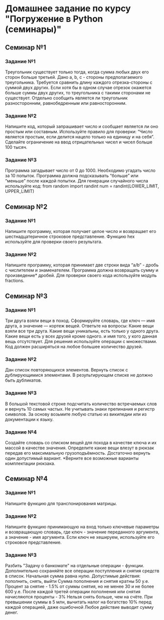 # Домашнее задание по курсу "Погружение в Python (семинары)"
## Семинар №1
### Задание №1
Треугольник существует только тогда, когда сумма любых двух его сторон больше третьей. Дано a, b, c - стороны предполагаемого треугольника. Требуется сравнить длину каждого отрезка-стороны с суммой двух других. Если хотя бы в одном случае отрезок окажется больше суммы двух других, то треугольника с такими сторонами не существует. Отдельно сообщить является ли треугольник разносторонним, равнобедренным или равносторонним.
### Задание №2
Напишите код, который запрашивает число и сообщает является ли оно простым или составным. Используйте правило для проверки: “Число является простым, если делится нацело только на единицу и на себя”. Сделайте ограничение на ввод отрицательных чисел и чисел больше 100 тысяч.
### Задание №3
Программа загадывает число от 0 до 1000. Необходимо угадать число за 10 попыток. Программа должна подсказывать “больше” или “меньше” после каждой попытки. Для генерации случайного числа используйте код:
from random import randint
num = randint(LOWER_LIMIT, UPPER_LIMIT)
## Семинар №2
### Задание №1
Напишите программу, которая получает целое число и возвращает его шестнадцатеричное строковое представление. Функцию hex используйте для проверки своего результата.
### Задание №2
Напишите программу, которая принимает две строки вида “a/b” - дробь с числителем и знаменателем. Программа должна возвращать сумму и произведение* дробей. Для проверки своего кода используйте модуль fractions.
## Семинар №3
### Задание №1
Три друга взяли вещи в поход. Сформируйте словарь, где ключ — имя друга, а значение — кортеж вещей. Ответьте на вопросы:
Какие вещи взяли все три друга. Какие вещи уникальны, есть только у одного друга. Какие вещи есть у всех друзей кроме одного. и имя того, у кого данная вещь отсутствует. Для решения используйте операции с множествами. Код должен расширяться на любое большее количество друзей.
### Задание №2
Дан список повторяющихся элементов. Вернуть список с дублирующимися элементами. В результирующем списке не должно быть дубликатов.
### Задание №3
В большой текстовой строке подсчитать количество встречаемых слов и вернуть 10 самых частых. Не учитывать знаки препинания и регистр символов. За основу возьмите любую статью из википедии или из документации к языку.
### Задание №4
Создайте словарь со списком вещей для похода в качестве ключа и их массой в качестве значения. Определите какие вещи влезут в рюкзак передав его максимальную грузоподъёмность. Достаточно вернуть один допустимый вариант. *Верните все возможные варианты комплектации рюкзака.
## Семинар №4
### Задание №1
Напишите функцию для транспонирования матрицы.
### Задание №2
Напишите функцию принимающую на вход только ключевые параметры и возвращающую словарь, где ключ - значение переданного аргумента, а значение - имя аргумента. Если ключ не хешируем, используйте его строковое представление.
### Задание №3
Разбить "Задачу о банкомате" на отдельные операции - функции. Дополнительно сохраняйте все операции поступления и снятия средств в список.
Начальная сумма равна нулю. Допустимые действия: пополнить, снять, выйти
Сумма пополнения и снятия кратны 50 у.е.
Процент за снятие - 1.5% от суммы снятия, но не менее 30 и не более 600 у.е.
После каждой третей операции пополнения или снятия начисляются проценты - 3%
Нельзя снять больше, чем на счёте. При превышении суммы в 5 млн, вычитать налог на богатство 10% перед каждой операцией, даже ошибочной
Любое действие выводит сумму денег.